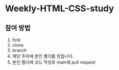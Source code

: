 # Weekly-HTML-CSS-study

## 참여 방법

1. fork
2. clone
3. branch
4. 해당 주차에 본인 폴더를 만듭니다.
5. 본인 폴더에 코드 작성후 main에 pull request

